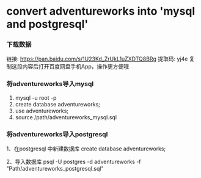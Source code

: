 # convert adventureworks into 'mysql and postgresql'

### 下载数据
链接: https://pan.baidu.com/s/1U23Kd_ZrUkL1uZXDTQ8BRg 提取码: yj4e 复制这段内容后打开百度网盘手机App，操作更方便哦


### 将adventureworks导入mysql
1. mysql -u root -p
2. create database adventureworks;
3. use adventureworks;
4. source /path/adventureworks_mysql.sql

### 将adventureworks导入postgresql

1、在postgresql 中新建数据库
create database adventureworks;

2、导入数据库
psql -U postgres -d adventureworks -f "Path/adventureworks_postgresql.sql"
